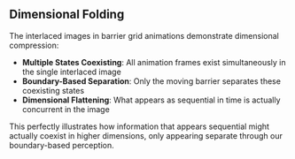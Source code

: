 ## Dimensional Folding

The interlaced images in barrier grid animations demonstrate dimensional compression:

- **Multiple States Coexisting**: All animation frames exist simultaneously in the single interlaced image
- **Boundary-Based Separation**: Only the moving barrier separates these coexisting states
- **Dimensional Flattening**: What appears as sequential in time is actually concurrent in the image

This perfectly illustrates how information that appears sequential might actually coexist in higher dimensions, only appearing separate through our boundary-based perception.